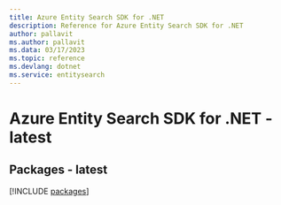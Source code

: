 ```yaml
---
title: Azure Entity Search SDK for .NET
description: Reference for Azure Entity Search SDK for .NET
author: pallavit
ms.author: pallavit
ms.data: 03/17/2023
ms.topic: reference
ms.devlang: dotnet
ms.service: entitysearch
---
```

# Azure Entity Search SDK for .NET - latest
## Packages - latest
[!INCLUDE [packages](entity-search-index.md)]